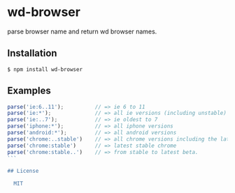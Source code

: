 
# wd-browser

  parse browser name and return wd browser names.

## Installation

    $ npm install wd-browser

## Examples

````js
parse('ie:6..11');          // => ie 6 to 11
parse('ie:*');              // => all ie versions (including unstable)
parse('ie:..7');            // => ie oldest to 7
parse('iphone:*');          // => all iphone versions
parse('android:*');         // => all android versions
parse('chrome:..stable')    // => all chrome versions including the latest stable
parse('chrome:stable')      // => latest stable chrome
parse('chrome:stable..')    // => from stable to latest beta.
```

## License

  MIT
